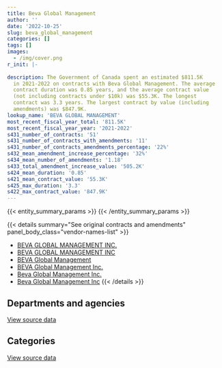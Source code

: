 ```yaml
---
title: Beva Global Management
author: ''
date: '2022-10-25'
slug: beva_global_management
categories: []
tags: []
images:
  - /img/cover.png
r_init: |-
  
description: The Government of Canada spent an estimated $811.5K
  in 2021-2022 on contracts with Beva Global Management. The average
  contract duration was 0.85 years, and the average contract value
  (not including contracts under $10k) was $55.3K. The longest
  contract was 3.3 years. The largest contract by value (including
  amendments) was $847.9K.
lookup_name: 'BEVA GLOBAL MANAGEMENT'
most_recent_fiscal_year_total: '811.5K'
most_recent_fiscal_year_year: '2021-2022'
s431_number_of_contracts: '51'
s431_number_of_contracts_with_amendments: '11'
s431_number_of_contracts_amendments_percentage: '22%'
s432_mean_amendment_increase_percentage: '32%'
s434_mean_number_of_amendments: '1.18'
s433_total_amendment_increase_value: '505.2K'
s424_mean_duration: '0.85'
s421_mean_contract_value: '55.3K'
s425_max_duration: '3.3'
s422_max_contract_value: '847.9K'
---
```


<script src="/rmarkdown-libs/htmlwidgets/htmlwidgets.js"></script>
<link href="/rmarkdown-libs/datatables-css/datatables-crosstalk.css" rel="stylesheet" />
<script src="/rmarkdown-libs/datatables-binding/datatables.js"></script>
<script src="/rmarkdown-libs/jquery/jquery-3.6.0.min.js"></script>
<link href="/rmarkdown-libs/dt-core-bootstrap/css/dataTables.bootstrap.min.css" rel="stylesheet" />
<link href="/rmarkdown-libs/dt-core-bootstrap/css/dataTables.bootstrap.extra.css" rel="stylesheet" />
<script src="/rmarkdown-libs/dt-core-bootstrap/js/jquery.dataTables.min.js"></script>
<script src="/rmarkdown-libs/dt-core-bootstrap/js/dataTables.bootstrap.min.js"></script>
<link href="/rmarkdown-libs/crosstalk/css/crosstalk.min.css" rel="stylesheet" />
<script src="/rmarkdown-libs/crosstalk/js/crosstalk.min.js"></script>
<script src="/rmarkdown-libs/htmlwidgets/htmlwidgets.js"></script>
<link href="/rmarkdown-libs/datatables-css/datatables-crosstalk.css" rel="stylesheet" />
<script src="/rmarkdown-libs/datatables-binding/datatables.js"></script>
<script src="/rmarkdown-libs/jquery/jquery-3.6.0.min.js"></script>
<link href="/rmarkdown-libs/dt-core-bootstrap/css/dataTables.bootstrap.min.css" rel="stylesheet" />
<link href="/rmarkdown-libs/dt-core-bootstrap/css/dataTables.bootstrap.extra.css" rel="stylesheet" />
<script src="/rmarkdown-libs/dt-core-bootstrap/js/jquery.dataTables.min.js"></script>
<script src="/rmarkdown-libs/dt-core-bootstrap/js/dataTables.bootstrap.min.js"></script>
<link href="/rmarkdown-libs/crosstalk/css/crosstalk.min.css" rel="stylesheet" />
<script src="/rmarkdown-libs/crosstalk/js/crosstalk.min.js"></script>

{{< entity_summary_params >}}
{{< /entity_summary_params >}}

{{< details summary="See original contracts and amendments" panel_body_class="vendor-names-list" >}}
- [BEVA GLOBAL MANAGEMENT INC.](https://search.open.canada.ca/en/ct/?sort=contract_value_f%20desc&page=1&search_text=%22BEVA%20GLOBAL%20MANAGEMENT%20INC.%22)
- [BEVA GLOBAL MANAGEMENT INC](https://search.open.canada.ca/en/ct/?sort=contract_value_f%20desc&page=1&search_text=%22BEVA%20GLOBAL%20MANAGEMENT%20INC%22)
- [BEVA Global Management](https://search.open.canada.ca/en/ct/?sort=contract_value_f%20desc&page=1&search_text=%22BEVA%20Global%20Management%22)
- [BEVA Global Management Inc.](https://search.open.canada.ca/en/ct/?sort=contract_value_f%20desc&page=1&search_text=%22BEVA%20Global%20Management%20Inc.%22)
- [Beva Global Management Inc.](https://search.open.canada.ca/en/ct/?sort=contract_value_f%20desc&page=1&search_text=%22Beva%20Global%20Management%20Inc.%22)
- [Beva Global Management Inc](https://search.open.canada.ca/en/ct/?sort=contract_value_f%20desc&page=1&search_text=%22Beva%20Global%20Management%20Inc%22)
{{< /details >}}

## Departments and agencies

<div id="htmlwidget-1" style="width:100%;height:auto;" class="datatables html-widget"></div>
<script type="application/json" data-for="htmlwidget-1">{"x":{"style":"bootstrap","filter":"none","vertical":false,"data":[["<a href=\"/departments/aafc-aac/\">Agriculture and Agri-Food Canada<\/a>","<a href=\"/departments/cfia-acia/\">Canadian Food Inspection Agency<\/a>","<a href=\"/departments/cra-arc/\">Canada Revenue Agency<\/a>","<a href=\"/departments/csa-asc/\">Canadian Space Agency<\/a>","<a href=\"/departments/dfatd-maecd/\">Global Affairs Canada<\/a>","<a href=\"/departments/ec/\">Environment and Climate Change Canada<\/a>","<a href=\"/departments/esdc-edsc/\">Employment and Social Development Canada<\/a>","<a href=\"/departments/fja-cmf/\">Office of the Commissioner for Federal Judicial Affairs Canada<\/a>","<a href=\"/departments/hc-sc/\">Health Canada<\/a>","<a href=\"/departments/ic/\">Innovation, Science and Economic Development Canada<\/a>","<a href=\"/departments/jus/\">Department of Justice Canada<\/a>","<a href=\"/departments/oag-bvg/\">Office of the Auditor General of Canada<\/a>","<a href=\"/departments/pch/\">Canadian Heritage<\/a>","<a href=\"/departments/pco-bcp/\">Privy Council Office<\/a>","<a href=\"/departments/phac-aspc/\">Public Health Agency of Canada<\/a>","<a href=\"/departments/pwgsc-tpsgc/\">Public Services and Procurement Canada<\/a>","<a href=\"/departments/rcmp-grc/\">Royal Canadian Mounted Police<\/a>","<a href=\"/departments/ssc-spc/\">Shared Services Canada<\/a>","<a href=\"/departments/tc/\">Transport Canada<\/a>","<a href=\"/departments/tsb-bst/\">Transportation Safety Board of Canada<\/a>","<a href=\"/departments/vac-acc/\">Veterans Affairs Canada<\/a>"],[null,null,17745.26,null,null,null,null,null,null,null,null,7294.88,null,null,null,null,null,null,null,null,null],[null,6639.58,5193.74,8968.17,85464.84,0,25920.38,null,108028.33,34298.51,12543.08,49694.54,16113.8,null,9239.91,42071.67,152714.36,21018,8058.31,21018,null],[189630.39,24479.26,null,58453.28,32598.66,0,22070.72,24396.7,48177.08,47201.51,41041.52,88998.61,null,38747.7,7263.74,63555.08,318168.48,null,14965.44,null,null],[136854.86,12273.16,null,null,null,0,null,62065.25,null,137630.51,null,93627.91,17566.85,null,null,33829.66,304664.98,null,null,null,13000]],"container":"<table class=\"table table-striped table-hover row-border order-column display\">\n  <thead>\n    <tr>\n      <th>Department<\/th>\n      <th>2018-2019<\/th>\n      <th>2019-2020<\/th>\n      <th>2020-2021<\/th>\n      <th>2021-2022<\/th>\n    <\/tr>\n  <\/thead>\n<\/table>","options":{"order":[[4,"desc"]],"pageLength":10,"autoWidth":true,"columnDefs":[{"targets":1,"render":"function(data, type, row, meta) {\n    return type !== 'display' ? data : DTWidget.formatCurrency(data, \"$\", 2, 3, \",\", \".\", true, null);\n  }"},{"targets":2,"render":"function(data, type, row, meta) {\n    return type !== 'display' ? data : DTWidget.formatCurrency(data, \"$\", 2, 3, \",\", \".\", true, null);\n  }"},{"targets":3,"render":"function(data, type, row, meta) {\n    return type !== 'display' ? data : DTWidget.formatCurrency(data, \"$\", 2, 3, \",\", \".\", true, null);\n  }"},{"targets":4,"render":"function(data, type, row, meta) {\n    return type !== 'display' ? data : DTWidget.formatCurrency(data, \"$\", 2, 3, \",\", \".\", true, null);\n  }"},{"width":"16%","targets":[1,2,3,4]},{"className":"dt-right","targets":[1,2,3,4]}],"orderClasses":false}},"evals":["options.columnDefs.0.render","options.columnDefs.1.render","options.columnDefs.2.render","options.columnDefs.3.render"],"jsHooks":[]}</script>
<p class="text-right">
<a href="https://github.com/GoC-Spending/contracts-data/tree/main/data/out/vendors/beva_global_management/summary_by_fiscal_year_by_department.csv" class="source-data-link btn btn-link">View source data</a>
</p>

## Categories

<div id="htmlwidget-2" style="width:100%;height:auto;" class="datatables html-widget"></div>
<script type="application/json" data-for="htmlwidget-2">{"x":{"style":"bootstrap","filter":"none","vertical":false,"data":[["<a href=\"/categories/professional_services/\">Professional services<\/a>","<a href=\"/categories/information_technology/\">Information technology<\/a>","<a href=\"/categories/human_capital/\">Human capital<\/a>"],[17745.26,null,7294.88],[437604.81,144658.87,24721.54],[619128.99,311620.56,88998.61],[376065.56,328819.72,106627.91]],"container":"<table class=\"table table-striped table-hover row-border order-column display\">\n  <thead>\n    <tr>\n      <th>Category<\/th>\n      <th>2018-2019<\/th>\n      <th>2019-2020<\/th>\n      <th>2020-2021<\/th>\n      <th>2021-2022<\/th>\n    <\/tr>\n  <\/thead>\n<\/table>","options":{"order":[[4,"desc"]],"dom":"t","pageLength":30,"autoWidth":true,"columnDefs":[{"targets":1,"render":"function(data, type, row, meta) {\n    return type !== 'display' ? data : DTWidget.formatCurrency(data, \"$\", 2, 3, \",\", \".\", true, null);\n  }"},{"targets":2,"render":"function(data, type, row, meta) {\n    return type !== 'display' ? data : DTWidget.formatCurrency(data, \"$\", 2, 3, \",\", \".\", true, null);\n  }"},{"targets":3,"render":"function(data, type, row, meta) {\n    return type !== 'display' ? data : DTWidget.formatCurrency(data, \"$\", 2, 3, \",\", \".\", true, null);\n  }"},{"targets":4,"render":"function(data, type, row, meta) {\n    return type !== 'display' ? data : DTWidget.formatCurrency(data, \"$\", 2, 3, \",\", \".\", true, null);\n  }"},{"width":"16%","targets":[1,2,3,4]},{"className":"dt-right","targets":[1,2,3,4]}],"orderClasses":false,"lengthMenu":[10,25,30,50,100]}},"evals":["options.columnDefs.0.render","options.columnDefs.1.render","options.columnDefs.2.render","options.columnDefs.3.render"],"jsHooks":[]}</script>
<p class="text-right">
<a href="https://github.com/GoC-Spending/contracts-data/tree/main/data/out/vendors/beva_global_management/summary_by_fiscal_year_by_category.csv" class="source-data-link btn btn-link">View source data</a>
</p>
